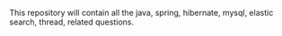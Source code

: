 This repository will contain all the java, spring, hibernate, mysql, elastic search, thread, related questions.

